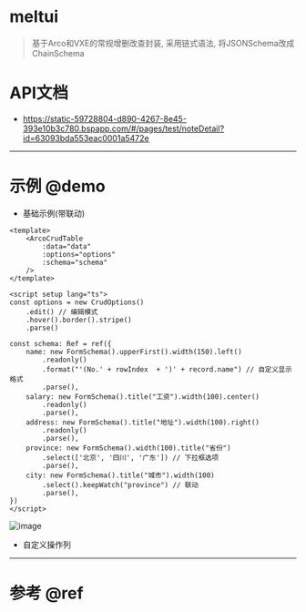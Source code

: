 # meltui

> 基于Arco和VXE的常规增删改查封装, 采用链式语法, 将JSONSchema改成ChainSchema

# API文档

- https://static-59728804-d890-4267-8e45-393e10b3c780.bspapp.com/#/pages/test/noteDetail?id=63093bda553eac0001a5472e

---

# 示例 @demo

- 基础示例(带联动)

```vue
<template>
    <ArcoCrudTable 
        :data="data" 
        :options="options" 
        :schema="schema" 
    />
</template>

<script setup lang="ts">
const options = new CrudOptions()
    .edit() // 编辑模式
    .hover().border().stripe()
    .parse()

const schema: Ref = ref({
    name: new FormSchema().upperFirst().width(150).left()
        .readonly()
        .format("'(No.' + rowIndex  + ')' + record.name") // 自定义显示格式
        .parse(),
    salary: new FormSchema().title("工资").width(100).center()
        .readonly()
        .parse(),
    address: new FormSchema().title("地址").width(100).right()
        .readonly()
        .parse(),
    province: new FormSchema().width(100).title("省份")
        .select(['北京', '四川', '广东']) // 下拉框选项
        .parse(),
    city: new FormSchema().title("城市").width(100)
        .select().keepWatch("province") // 联动
        .parse(),
})
</script>
```

![image](https://user-images.githubusercontent.com/16240829/188521161-be5557dc-112f-49a9-a91e-930a086948f3.png)

- 自定义操作列

---

# 参考 @ref
